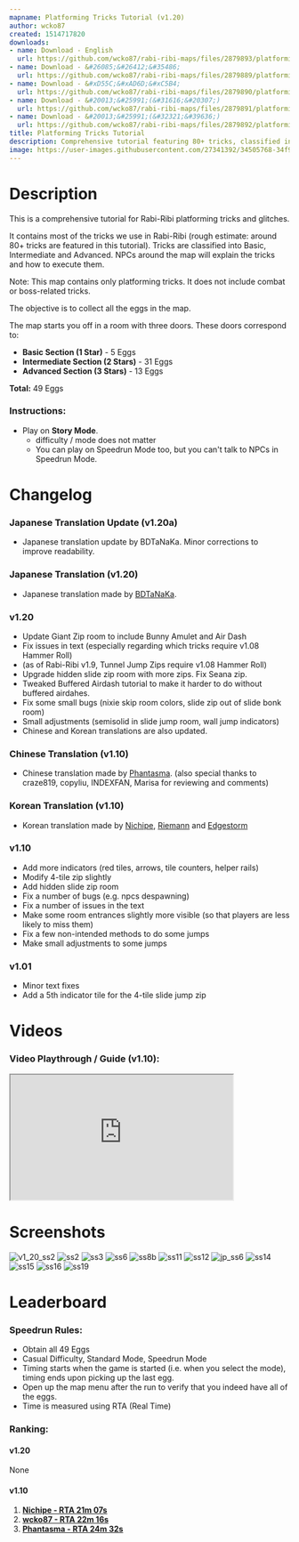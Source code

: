 ```yaml
---
mapname: Platforming Tricks Tutorial (v1.20)
author: wcko87
created: 1514717820
downloads:
- name: Download - English
  url: https://github.com/wcko87/rabi-ribi-maps/files/2879893/platforming_tricks_tutorial_EN_v1_20.zip
- name: Download - &#26085;&#26412;&#35486;
  url: https://github.com/wcko87/rabi-ribi-maps/files/2879889/platforming_tricks_tutorial_JP_v1_20a.zip
- name: Download - &#xD55C;&#xAD6D;&#xC5B4;
  url: https://github.com/wcko87/rabi-ribi-maps/files/2879890/platforming_tricks_tutorial_KR_v1_20.zip
- name: Download - &#20013;&#25991;(&#31616;&#20307;)
  url: https://github.com/wcko87/rabi-ribi-maps/files/2879891/platforming_tricks_tutorial_SC_v1_20.zip
- name: Download - &#20013;&#25991;(&#32321;&#39636;)
  url: https://github.com/wcko87/rabi-ribi-maps/files/2879892/platforming_tricks_tutorial_TC_v1_20.zip
title: Platforming Tricks Tutorial
description: Comprehensive tutorial featuring 80+ tricks, classified into Basic, Intermediate and Advanced.
image: https://user-images.githubusercontent.com/27341392/34505768-34f916f2-f062-11e7-87f1-d7d2e00103f1.png
---
```

# Description

This is a comprehensive tutorial for Rabi-Ribi platforming tricks and glitches.

It contains most of the tricks we use in Rabi-Ribi (rough estimate: around 80+ tricks are featured in this tutorial). Tricks are classified into Basic, Intermediate and Advanced. NPCs around the map will explain the tricks and how to execute them.

Note: This map contains only platforming tricks. It does not include combat or boss-related tricks.

The objective is to collect all the eggs in the map.

The map starts you off in a room with three doors. These doors correspond to:
* **Basic Section (1 Star)** - 5 Eggs
* **Intermediate Section (2 Stars)** - 31 Eggs
* **Advanced Section (3 Stars)** - 13 Eggs

**Total:** 49 Eggs

### Instructions:
* Play on **Story Mode**.
  - difficulty / mode does not matter
  - You can play on Speedrun Mode too, but you can't talk to NPCs in Speedrun Mode.
  
# Changelog

### Japanese Translation Update (v1.20a)
- Japanese translation update by BDTaNaKa. Minor corrections to improve readability.

### Japanese Translation (v1.20)
- Japanese translation made by [BDTaNaKa](https://twitter.com/oinari20001).

### v1.20
- Update Giant Zip room to include Bunny Amulet and Air Dash
- Fix issues in text (especially regarding which tricks require v1.08 Hammer Roll)
- (as of Rabi-Ribi v1.9, Tunnel Jump Zips require v1.08 Hammer Roll)
- Upgrade hidden slide zip room with more zips. Fix Seana zip.
- Tweaked Buffered Airdash tutorial to make it harder to do without buffered airdahes.
- Fix some small bugs (nixie skip room colors, slide zip out of slide bonk room)
- Small adjustments (semisolid in slide jump room, wall jump indicators)
- Chinese and Korean translations are also updated.

### Chinese Translation (v1.10)
- Chinese translation made by [Phantasma](https://space.bilibili.com/5447176/#/). (also special thanks to craze819, copyliu, INDEXFAN, Marisa for reviewing and comments)

### Korean Translation (v1.10)
- Korean translation made by [Nichipe](https://twitter.com/MTBNN_UPRPRC), [Riemann](https://www.youtube.com/channel/UCx3cMBqZL-hbE33oCUz9HwQ) and [Edgestorm](https://twitter.com/Edgestorm)

### v1.10
- Add more indicators (red tiles, arrows, tile counters, helper rails)
- Modify 4-tile zip slightly
- Add hidden slide zip room
- Fix a number of bugs (e.g. npcs despawning)
- Fix a number of issues in the text
- Make some room entrances slightly more visible (so that players are less likely to miss them)
- Fix a few non-intended methods to do some jumps
- Make small adjustments to some jumps

### v1.01
- Minor text fixes
- Add a 5th indicator tile for the 4-tile slide jump zip

# Videos

### Video Playthrough / Guide (v1.10):
<iframe id="introvideo" width="400" height="225" style="object-fit:cover" id="ytplayer" type="text/html" src="https://www.youtube.com/embed/T5utNIiCHcs?rel=0&autoplay=0&showinfo=1"></iframe>

# Screenshots

![v1_20_ss2](https://user-images.githubusercontent.com/27341392/52186041-e7f35980-285f-11e9-90e0-2c0080f5a3b0.png)
![ss2](https://user-images.githubusercontent.com/27341392/34458903-726af8c0-ee1e-11e7-84a5-089342465af1.png)
![ss3](https://user-images.githubusercontent.com/27341392/34458905-76aa64e8-ee1e-11e7-9dcb-4aa42b1adb64.png)
![ss6](https://user-images.githubusercontent.com/27341392/34458906-821e8e94-ee1e-11e7-9159-f8f33fc18b19.png)
![ss8b](https://user-images.githubusercontent.com/27341392/34505768-34f916f2-f062-11e7-87f1-d7d2e00103f1.png)
![ss11](https://user-images.githubusercontent.com/27341392/34458908-8cbdcfea-ee1e-11e7-845b-927d9d899982.png)
![ss12](https://user-images.githubusercontent.com/27341392/34458910-8fea8fbe-ee1e-11e7-8397-ec4f3543dd11.png)
![jp_ss6](https://user-images.githubusercontent.com/27341392/52186052-00fc0a80-2860-11e9-8058-9ac8f69a57f5.png)
![ss14](https://user-images.githubusercontent.com/27341392/34458911-93b76dd8-ee1e-11e7-9398-cf9d8ec02026.png)
![ss15](https://user-images.githubusercontent.com/27341392/34458918-c0d3fd18-ee1e-11e7-993b-2e008814217c.png)
![ss16](https://user-images.githubusercontent.com/27341392/34458912-95a959bc-ee1e-11e7-9208-85b7a5ed6fe2.png)
![ss19](https://user-images.githubusercontent.com/27341392/34505766-34995ec4-f062-11e7-988b-ff856937f0af.png)

# Leaderboard

### Speedrun Rules:
* Obtain all 49 Eggs
* Casual Difficulty, Standard Mode, Speedrun Mode
* Timing starts when the game is started (i.e. when you select the mode), timing ends upon picking up the last egg.
* Open up the map menu after the run to verify that you indeed have all of the eggs.
* Time is measured using RTA (Real Time)

### Ranking:

#### v1.20
None

#### v1.10
1. [**Nichipe - RTA 21m 07s**](https://www.youtube.com/watch?v=ztDn640_5fU)
2. [**wcko87 - RTA 22m 16s**](https://www.youtube.com/watch?v=HXwLkZxfLDw)
3. [**Phantasma - RTA 24m 32s**](https://www.youtube.com/watch?v=wDFcHIUqPJM)

